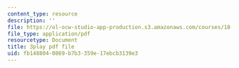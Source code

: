 ```yaml
---
content_type: resource
description: ''
file: https://ol-ocw-studio-app-production.s3.amazonaws.com/courses/18-06sc-linear-algebra-fall-2011/fb1488040869b7b3359e17ebcb3139e3_QNpj-gOXW9M.pdf
file_type: application/pdf
resourcetype: Document
title: 3play pdf file
uid: fb148804-0869-b7b3-359e-17ebcb3139e3
---
```

